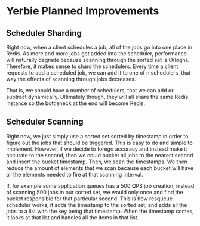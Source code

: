 # Yerbie Planned Improvements

## Scheduler Sharding
Right now, when a client schedules a job, all of the jobs go into one place in Redis. As more and more jobs get added into the scheduler,
performance will naturally degrade because scanning through the sorted set is O(logn). Therefore, it makes sense to shard the schedulers.
Every time a client requests to add a scheduled job, we can add it to one of n schedulers, that way the effects of scanning through jobs decreases.

That is, we should have a number of schedulers, that we can add or subtract dynamically. Ultimately though, they will all share the same Redis instance
so the bottleneck at the end will become Redis.

## Scheduler Scanning
Right now, we just simply use a sorted set sorted by timestamp in order to figure out the jobs that should be triggered.
This is easy to do and simple to implement. However, if we decide to forego accuracy and instead make it accurate
to the second, then we could bucket all jobs to the nearest second and insert the bucket timestamp.
Then, we scan the timestamps. We then reduce the amount of elements that we scan because each bucket will have all the elements needed to fire at that scanning interval.

If, for example some application queues has a 500 QPS job creation, instead of scanning 500 jobs in our sorted set, we would only once and find the bucket responsible
for that particular second. This is how resqueue scheduler works, it adds the timestamp to the sorted set, and adds all the jobs to a list with the key being that timestamp.
When the timestamp comes, it looks at that list and handles all the items in that list.

